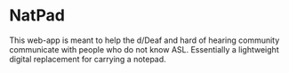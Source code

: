 # NatPad

This web-app is meant to help the d/Deaf and hard of hearing
community communicate with people who do not know ASL.
Essentially a lightweight digital replacement for carrying a
notepad.
